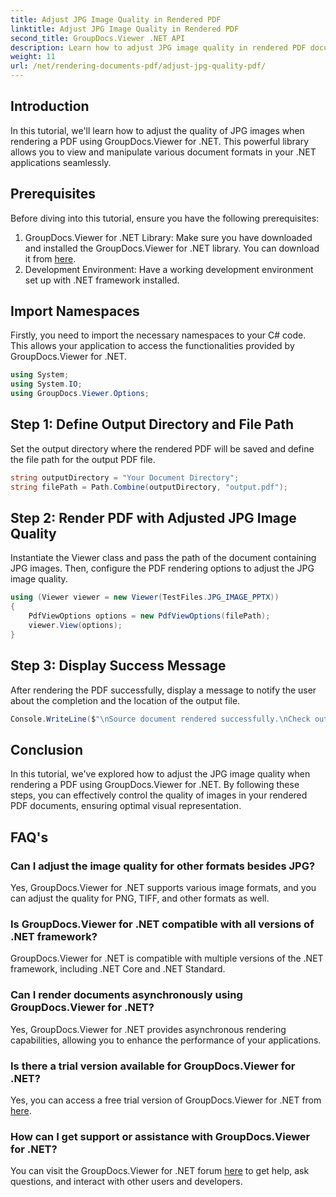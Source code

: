 ```yaml
---
title: Adjust JPG Image Quality in Rendered PDF
linktitle: Adjust JPG Image Quality in Rendered PDF
second_title: GroupDocs.Viewer .NET API
description: Learn how to adjust JPG image quality in rendered PDF documents using GroupDocs.Viewer for .NET. Enhance your document viewing experience.
weight: 11
url: /net/rendering-documents-pdf/adjust-jpg-quality-pdf/
---
```

## Introduction
In this tutorial, we'll learn how to adjust the quality of JPG images when rendering a PDF using GroupDocs.Viewer for .NET. This powerful library allows you to view and manipulate various document formats in your .NET applications seamlessly.
## Prerequisites
Before diving into this tutorial, ensure you have the following prerequisites:
1. GroupDocs.Viewer for .NET Library: Make sure you have downloaded and installed the GroupDocs.Viewer for .NET library. You can download it from [here](https://releases.groupdocs.com/viewer/net/).
2. Development Environment: Have a working development environment set up with .NET framework installed.

## Import Namespaces
Firstly, you need to import the necessary namespaces to your C# code. This allows your application to access the functionalities provided by GroupDocs.Viewer for .NET.
```csharp
using System;
using System.IO;
using GroupDocs.Viewer.Options;
```
## Step 1: Define Output Directory and File Path
Set the output directory where the rendered PDF will be saved and define the file path for the output PDF file.
```csharp
string outputDirectory = "Your Document Directory";
string filePath = Path.Combine(outputDirectory, "output.pdf");
```
## Step 2: Render PDF with Adjusted JPG Image Quality
Instantiate the Viewer class and pass the path of the document containing JPG images. Then, configure the PDF rendering options to adjust the JPG image quality.
```csharp
using (Viewer viewer = new Viewer(TestFiles.JPG_IMAGE_PPTX))
{               
    PdfViewOptions options = new PdfViewOptions(filePath);
    viewer.View(options);
}
```
## Step 3: Display Success Message
After rendering the PDF successfully, display a message to notify the user about the completion and the location of the output file.
```csharp
Console.WriteLine($"\nSource document rendered successfully.\nCheck output in {outputDirectory}.");
```

## Conclusion
In this tutorial, we've explored how to adjust the JPG image quality when rendering a PDF using GroupDocs.Viewer for .NET. By following these steps, you can effectively control the quality of images in your rendered PDF documents, ensuring optimal visual representation.
## FAQ's
### Can I adjust the image quality for other formats besides JPG?
Yes, GroupDocs.Viewer for .NET supports various image formats, and you can adjust the quality for PNG, TIFF, and other formats as well.
### Is GroupDocs.Viewer for .NET compatible with all versions of .NET framework?
GroupDocs.Viewer for .NET is compatible with multiple versions of the .NET framework, including .NET Core and .NET Standard.
### Can I render documents asynchronously using GroupDocs.Viewer for .NET?
Yes, GroupDocs.Viewer for .NET provides asynchronous rendering capabilities, allowing you to enhance the performance of your applications.
### Is there a trial version available for GroupDocs.Viewer for .NET?
Yes, you can access a free trial version of GroupDocs.Viewer for .NET from [here](https://releases.groupdocs.com/).
### How can I get support or assistance with GroupDocs.Viewer for .NET?
You can visit the GroupDocs.Viewer for .NET forum [here](https://forum.groupdocs.com/c/viewer/9) to get help, ask questions, and interact with other users and developers.
